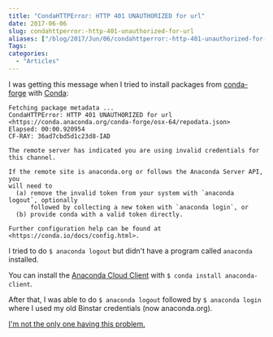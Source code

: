 ```yaml
---
title: "CondaHTTPError: HTTP 401 UNAUTHORIZED for url"
date: 2017-06-06
slug: condahttperror:-http-401-unauthorized-for-url
aliases: ["/blog/2017/Jun/06/condahttperror:-http-401-unauthorized-for-url/"]
Tags:
categories:
  - "Articles"
---
```


I was getting this message when I tried to install packages from [conda-forge](https://conda-forge.github.io/ "conda-forge | community driven packaging for conda") with [Conda](https://conda.io/docs/intro.html "Intro to conda &mdash; Conda documentation"):

```
Fetching package metadata ...
CondaHTTPError: HTTP 401 UNAUTHORIZED for url <https://conda.anaconda.org/conda-forge/osx-64/repodata.json>
Elapsed: 00:00.920954
CF-RAY: 36ad7cbd5d1c23d8-IAD

The remote server has indicated you are using invalid credentials for this channel.

If the remote site is anaconda.org or follows the Anaconda Server API, you
will need to
  (a) remove the invalid token from your system with `anaconda logout`, optionally
      followed by collecting a new token with `anaconda login`, or
  (b) provide conda with a valid token directly.

Further configuration help can be found at <https://conda.io/docs/config.html>.
```

I tried to do `$ anaconda logout` but didn't have a program called `anaconda` installed.

You can install the [Anaconda Cloud Client](https://docs.continuum.io/anaconda-cloud/user-guide/getting-started#cloud-install-client) with `$ conda install anaconda-client`.

After that, I was able to do `$ anaconda logout` followed by `$ anaconda login` where I used my old Binstar credentials (now anaconda.org).

[I'm not the only one having this problem.](https://github.com/conda-forge/ulmo-feedstock/issues/5)